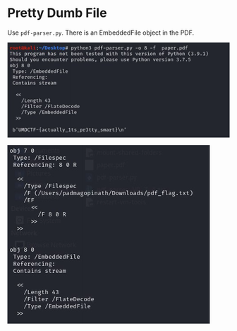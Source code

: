 # Pretty Dumb File

Use `pdf-parser.py`. There is an EmbeddedFile object in the PDF.

![](../../.gitbook/assets/cf230a282a604f74ad4b1df7f2d8df14.png)

![](../../.gitbook/assets/9e8a83b2f55a4592b9e8e050101dcb41%20%281%29.png)

